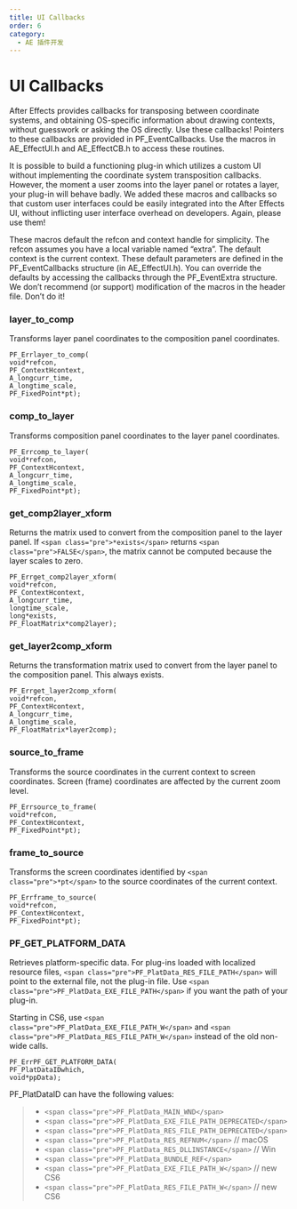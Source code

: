 ```yaml
---
title: UI Callbacks
order: 6
category:
  - AE 插件开发
---
```

# UI Callbacks

After Effects provides callbacks for transposing between coordinate systems, and obtaining OS-specific information about drawing contexts, without guesswork or asking the OS directly. Use these callbacks! Pointers to these callbacks are provided in PF_EventCallbacks. Use the macros in AE_EffectUI.h and AE_EffectCB.h to access these routines.

It is possible to build a functioning plug-in which utilizes a custom UI without implementing the coordinate system transposition callbacks. However, the moment a user zooms into the layer panel or rotates a layer, your plug-in will behave badly. We added these macros and callbacks so that custom user interfaces could be easily integrated into the After Effects UI, without inflicting user interface overhead on developers. Again, please use them!

These macros default the refcon and context handle for simplicity. The refcon assumes you have a local variable named “extra”. The default context is the current context. These default parameters are defined in the PF_EventCallbacks structure (in AE_EffectUI.h). You can override the defaults by accessing the callbacks through the PF_EventExtra structure. We don’t recommend (or support) modification of the macros in the header file. Don’t do it!

### layer_to_comp


Transforms layer panel coordinates to the composition panel coordinates.

```
PF_Errlayer_to_comp(
void*refcon,
PF_ContextHcontext,
A_longcurr_time,
A_longtime_scale,
PF_FixedPoint*pt);
```


### comp_to_layer


Transforms composition panel coordinates to the layer panel coordinates.

```
PF_Errcomp_to_layer(
void*refcon,
PF_ContextHcontext,
A_longcurr_time,
A_longtime_scale,
PF_FixedPoint*pt);
```

### get_comp2layer_xform


Returns the matrix used to convert from the composition panel to the layer panel. If `<span class="pre">*exists</span>` returns `<span class="pre">FALSE</span>`, the matrix cannot be computed because the layer scales to zero.

```
PF_Errget_comp2layer_xform(
void*refcon,
PF_ContextHcontext,
A_longcurr_time,
longtime_scale,
long*exists,
PF_FloatMatrix*comp2layer);
```

### get_layer2comp_xform


Returns the transformation matrix used to convert from the layer panel to the composition panel. This always exists.

```
PF_Errget_layer2comp_xform(
void*refcon,
PF_ContextHcontext,
A_longcurr_time,
A_longtime_scale,
PF_FloatMatrix*layer2comp);
```


### source_to_frame


Transforms the source coordinates in the current context to screen coordinates. Screen (frame) coordinates are affected by the current zoom level.

```
PF_Errsource_to_frame(
void*refcon,
PF_ContextHcontext,
PF_FixedPoint*pt);
```


### frame_to_source


Transforms the screen coordinates identified by `<span class="pre">*pt</span>` to the source coordinates of the current context.

```
PF_Errframe_to_source(
void*refcon,
PF_ContextHcontext,
PF_FixedPoint*pt);
```

### PF_GET_PLATFORM_DATA


Retrieves platform-specific data. For plug-ins loaded with localized resource files, `<span class="pre">PF_PlatData_RES_FILE_PATH</span>` will point to the external file, not the plug-in file. Use `<span class="pre">PF_PlatData_EXE_FILE_PATH</span>` if you want the path of your plug-in.

Starting in CS6, use `<span class="pre">PF_PlatData_EXE_FILE_PATH_W</span>` and `<span class="pre">PF_PlatData_RES_FILE_PATH_W</span>` instead of the old non-wide calls.

```
PF_ErrPF_GET_PLATFORM_DATA(
PF_PlatDataIDwhich,
void*ppData);
```

PF_PlatDataID can have the following values:

> * `<span class="pre">PF_PlatData_MAIN_WND</span>`
> * `<span class="pre">PF_PlatData_EXE_FILE_PATH_DEPRECATED</span>`
> * `<span class="pre">PF_PlatData_RES_FILE_PATH_DEPRECATED</span>`
> * `<span class="pre">PF_PlatData_RES_REFNUM</span>` // macOS
> * `<span class="pre">PF_PlatData_RES_DLLINSTANCE</span>` // Win
> * `<span class="pre">PF_PlatData_BUNDLE_REF</span>`
> * `<span class="pre">PF_PlatData_EXE_FILE_PATH_W</span>` // new CS6
> * `<span class="pre">PF_PlatData_RES_FILE_PATH_W</span>` // new CS6
>
